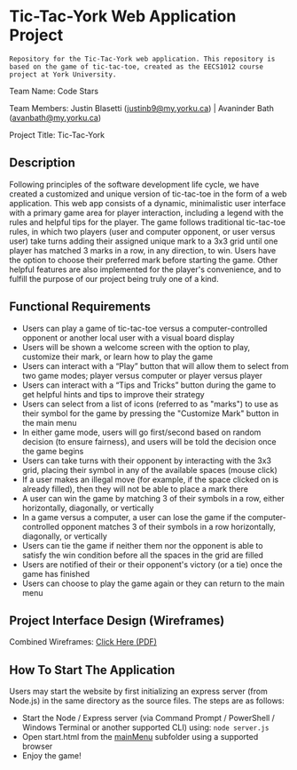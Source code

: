 # Tic-Tac-York Web Application Project
	Repository for the Tic-Tac-York web application. This repository is based on the game of tic-tac-toe, created as the EECS1012 course project at York University.

Team Name: Code Stars

Team Members: Justin Blasetti (justinb9@my.yorku.ca) | Avaninder Bath (avanbath@my.yorku.ca)

Project Title: Tic-Tac-York

## Description
Following principles of the software development life cycle, we have created a customized and unique version of tic-tac-toe in the form of a web application. This web app consists of a dynamic, minimalistic user interface with a primary game area for player interaction, including a legend with the rules and helpful tips for the player. The game follows traditional tic-tac-toe rules, in which two players (user and computer opponent, or user versus user) take turns adding their assigned unique mark to a 3x3 grid until one player has matched 3 marks in a row, in any direction, to win. Users have the option to choose their preferred mark before starting the game. Other helpful features are also implemented for the player's convenience, and to fulfill the purpose of our project being truly one of a kind.

## Functional Requirements
- Users can play a game of tic-tac-toe versus a computer-controlled opponent or another local user with a visual board display
- Users will be shown a welcome screen with the option to play, customize their mark, or learn how to play the game
- Users can interact with a “Play” button that will allow them to select from two game modes; player versus computer or player versus player
- Users can interact with a “Tips and Tricks” button during the game to get helpful hints and tips to improve their strategy
- Users can select from a list of icons (referred to as "marks") to use as their symbol for the game by pressing the "Customize Mark" button in the main menu
- In either game mode, users will go first/second based on random decision (to ensure fairness), and users will be told the decision once the game begins
- Users can take turns with their opponent by interacting with the 3x3 grid, placing their symbol in any of the available spaces (mouse click)
- If a user makes an illegal move (for example, if the space clicked on is already filled), then they will not be able to place a mark there
- A user can win the game by matching 3 of their symbols in a row, either horizontally, diagonally, or vertically
- In a game versus a computer, a user can lose the game if the computer-controlled opponent matches 3 of their symbols in a row horizontally, diagonally, or vertically
- Users can tie the game if neither them nor the opponent is able to satisfy the win condition before all the spaces in the grid are filled
- Users are notified of their or their opponent's victory (or a tie) once the game has finished
- Users can choose to play the game again or they can return to the main menu

## Project Interface Design (Wireframes)
Combined Wireframes: [Click Here (PDF)](https://github.com/avanbath/tic-tac-york/blob/caf0fb30bea8bcaa62adb228dd945f69c2985c15/Wireframes.pdf)

## How To Start The Application
Users may start the website by first initializing an express server (from Node.js) in the same directory as the source files. The steps are as follows:
- Start the Node / Express server (via Command Prompt / PowerShell / Windows Terminal or another supported CLI) using: `node server.js`
- Open start.html from the [mainMenu](https://github.com/avanbath/tic-tac-york/tree/main/website/mainMenu) subfolder using a supported browser
- Enjoy the game!

